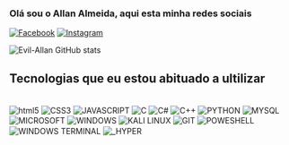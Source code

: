 ### Olá sou o Allan Almeida, aqui esta minha redes sociais  
[![Facebook](https://img.shields.io/badge/Facebook-1877F2?style=for-the-badge&logo=facebook&logoColor=white)](https://www.facebook.com/profile.php?id=100008277939923)
[![Instagram](https://img.shields.io/badge/Instagram-E4405F?style=for-the-badge&logo=instagram&logoColor=white)](https://www.instagram.com/evil_allan/)

![Evil-Allan GitHub stats](https://github-readme-stats.vercel.app/api?username=Evil-Allan&show_icons=true&theme=radical)

## Tecnologias que eu estou abituado a ultilizar 

<div style="display: inline_block"><br/>
  <img align="center" alt="html5" src= "https://img.shields.io/badge/HTML5-E34F26?style=for-the-badge&logo=html5&logoColor=white"/>
  <img align="center" alt="CSS3" src= "https://img.shields.io/badge/CSS3-1572B6?style=for-the-badge&logo=css3&logoColor=white"/>
  <img align="center" alt="JAVASCRIPT" src= "https://img.shields.io/badge/JavaScript-323330?style=for-the-badge&logo=javascript&logoColor=F7DF1E"/>
  <img align="center" alt="C" src= "https://img.shields.io/badge/C-00599C?style=for-the-badge&logo=c&logoColor=white"/>
  <img align="center" alt="C#" src= "https://img.shields.io/badge/C%23-239120?style=for-the-badge&logo=c-sharp&logoColor=white"/>
  <img align="center" alt="C++" src= "https://img.shields.io/badge/C%2B%2B-00599C?style=for-the-badge&logo=c%2B%2B&logoColor=white"/>
  <img align="center" alt="PYTHON" src= "https://img.shields.io/badge/Python-3776AB?style=for-the-badge&logo=python&logoColor=white"/>
  <img align="center" alt="MYSQL" src= "https://img.shields.io/badge/MySQL-00000F?style=for-the-badge&logo=mysql&logoColor=white"/>
  
  <img align="center" alt="MICROSOFT" src= "https://img.shields.io/badge/Microsoft-666666?style=for-the-badge&logo=microsoft&logoColor=white"/>
  <img align="center" alt="WINDOWS" src= "https://img.shields.io/badge/Windows-0078D6?style=for-the-badge&logo=windows&logoColor=white"/>
  <img align="center" alt="KALI LINUX" src= "https://img.shields.io/badge/Kali_Linux-557C94?style=for-the-badge&logo=kali-linux&logoColor=white"/>
  
  <img align="center" alt="GIT" src= "https://img.shields.io/badge/GIT-E44C30?style=for-the-badge&logo=git&logoColor=white"/>
  <img align="center" alt="POWESHELL" src= "https://img.shields.io/badge/powershell-5391FE?style=for-the-badge&logo=powershell&logoColor=white"/>
  <img align="center" alt="WINDOWS TERMINAL" src= "https://img.shields.io/badge/windows%20terminal-4D4D4D?style=for-the-badge&logo=windows%20terminal&logoColor=white"/>
  <img align="center" alt="_HYPER" src= "https://img.shields.io/badge/Hyper-000000?style=for-the-badge&logo=hyper&logoColor=white"/>
</div>



